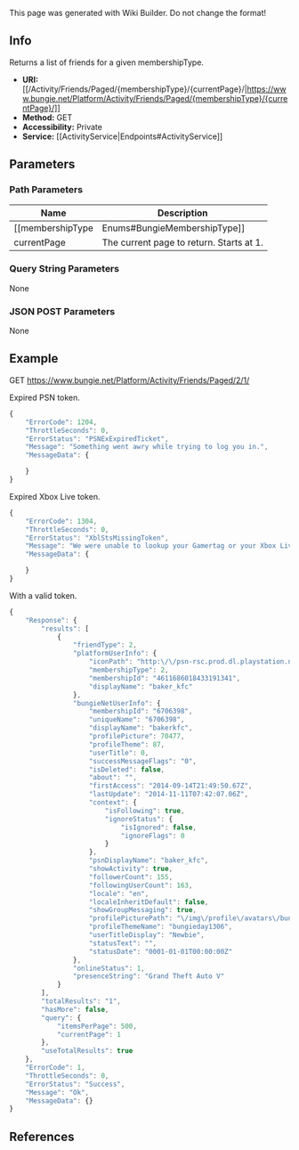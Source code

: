 <span class="wiki-builder">This page was generated with Wiki Builder. Do not change the format!</span>

## Info
Returns a list of friends for a given membershipType.
* **URI:** [[/Activity/Friends/Paged/{membershipType}/{currentPage}/|https://www.bungie.net/Platform/Activity/Friends/Paged/{membershipType}/{currentPage}/]]
* **Method:** GET
* **Accessibility:** Private
* **Service:** [[ActivityService|Endpoints#ActivityService]]

## Parameters
### Path Parameters
Name | Description
---- | -----------
[[membershipType|Enums#BungieMembershipType]] | A valid Bungie.net membershipType.
currentPage | The current page to return. Starts at 1.

### Query String Parameters
None

### JSON POST Parameters
None

## Example
GET https://www.bungie.net/Platform/Activity/Friends/Paged/2/1/

Expired PSN token.
```javascript
{
    "ErrorCode": 1204,
    "ThrottleSeconds": 0,
    "ErrorStatus": "PSNExExpiredTicket",
    "Message": "Something went awry while trying to log you in.",
    "MessageData": {

    }
}
```

Expired Xbox Live token.
```javascript
{
    "ErrorCode": 1304,
    "ThrottleSeconds": 0,
    "ErrorStatus": "XblStsMissingToken",
    "Message": "We were unable to lookup your Gamertag or your Xbox Live Access Token is missing.  Please reauthenticate\/sign-out and sign back in. If you continue to see this message head over to help.bungie.net or the #bnetissues forum.",
    "MessageData": {

    }
}
```

With a valid token.
```javascript
{
    "Response": {
        "results": [
            {
                "friendType": 2,
                "platformUserInfo": {
                    "iconPath": "http:\/\/psn-rsc.prod.dl.playstation.net\/psn-rsc\/avatar\/EP0001\/CUSA01788_00-AV00000000000027_32CF644B9024AC7B36B0_s.png",
                    "membershipType": 2,
                    "membershipId": "4611686018433191341",
                    "displayName": "baker_kfc"
                },
                "bungieNetUserInfo": {
                    "membershipId": "6706398",
                    "uniqueName": "6706398",
                    "displayName": "bakerkfc",
                    "profilePicture": 70477,
                    "profileTheme": 87,
                    "userTitle": 0,
                    "successMessageFlags": "0",
                    "isDeleted": false,
                    "about": "",
                    "firstAccess": "2014-09-14T21:49:50.67Z",
                    "lastUpdate": "2014-11-11T07:42:07.06Z",
                    "context": {
                        "isFollowing": true,
                        "ignoreStatus": {
                            "isIgnored": false,
                            "ignoreFlags": 0
                        }
                    },
                    "psnDisplayName": "baker_kfc",
                    "showActivity": true,
                    "followerCount": 155,
                    "followingUserCount": 163,
                    "locale": "en",
                    "localeInheritDefault": false,
                    "showGroupMessaging": true,
                    "profilePicturePath": "\/img\/profile\/avatars\/bungiedayav3.jpg",
                    "profileThemeName": "bungieday1306",
                    "userTitleDisplay": "Newbie",
                    "statusText": "",
                    "statusDate": "0001-01-01T00:00:00Z"
                },
                "onlineStatus": 1,
                "presenceString": "Grand Theft Auto V"
            }
        ],
        "totalResults": "1",
        "hasMore": false,
        "query": {
            "itemsPerPage": 500,
            "currentPage": 1
        },
        "useTotalResults": true
    },
    "ErrorCode": 1,
    "ThrottleSeconds": 0,
    "ErrorStatus": "Success",
    "Message": "Ok",
    "MessageData": {}
}
```

## References
